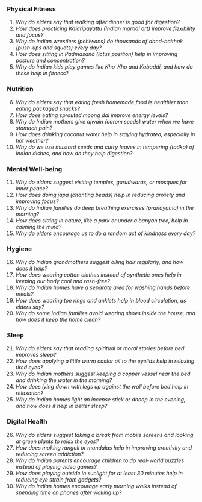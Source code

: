 ### **Physical Fitness**  
1. *Why do elders say that walking after dinner is good for digestion?*  
2. *How does practicing Kalaripayattu (Indian martial art) improve flexibility and focus?*  
3. *Why do Indian wrestlers (pehlwans) do thousands of dand-baithak (push-ups and squats) every day?*  
4. *How does sitting in Padmasana (lotus position) help in improving posture and concentration?*  
5. *Why do Indian kids play games like Kho-Kho and Kabaddi, and how do these help in fitness?*  

### **Nutrition**  
6. *Why do elders say that eating fresh homemade food is healthier than eating packaged snacks?*  
7. *How does eating sprouted moong dal improve energy levels?*  
8. *Why do Indian mothers give ajwain (carom seeds) water when we have stomach pain?*  
9. *How does drinking coconut water help in staying hydrated, especially in hot weather?*  
10. *Why do we use mustard seeds and curry leaves in tempering (tadka) of Indian dishes, and how do they help digestion?*  

### **Mental Well-being**  
11. *Why do elders suggest visiting temples, gurudwaras, or mosques for inner peace?*  
12. *How does doing japa (chanting beads) help in reducing anxiety and improving focus?*  
13. *Why do Indian families do deep breathing exercises (pranayama) in the morning?*  
14. *How does sitting in nature, like a park or under a banyan tree, help in calming the mind?*  
15. *Why do elders encourage us to do a random act of kindness every day?*  

### **Hygiene**  
16. *Why do Indian grandmothers suggest oiling hair regularly, and how does it help?*  
17. *How does wearing cotton clothes instead of synthetic ones help in keeping our body cool and rash-free?*  
18. *Why do Indian homes have a separate area for washing hands before meals?*  
19. *How does wearing toe rings and anklets help in blood circulation, as elders say?*  
20. *Why do some Indian families avoid wearing shoes inside the house, and how does it keep the home clean?*  

### **Sleep**  
21. *Why do elders say that reading spiritual or moral stories before bed improves sleep?*  
22. *How does applying a little warm castor oil to the eyelids help in relaxing tired eyes?*  
23. *Why do Indian mothers suggest keeping a copper vessel near the bed and drinking the water in the morning?*  
24. *How does lying down with legs up against the wall before bed help in relaxation?*  
25. *Why do Indian homes light an incense stick or dhoop in the evening, and how does it help in better sleep?*  

### **Digital Health**  
26. *Why do elders suggest taking a break from mobile screens and looking at green plants to relax the eyes?*  
27. *How does making rangoli or mandalas help in improving creativity and reducing screen addiction?*  
28. *Why do Indian parents encourage children to do real-world puzzles instead of playing video games?*  
29. *How does playing outside in sunlight for at least 30 minutes help in reducing eye strain from gadgets?*  
30. *Why do Indian homes encourage early morning walks instead of spending time on phones after waking up?*
